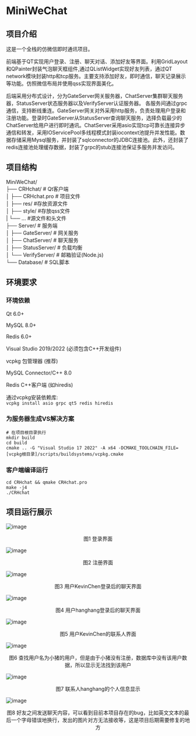 # MiniWeChat
## 项目介绍
这是一个全栈的仿微信即时通讯项目。

前端基于QT实现用户登录、注册、聊天对话、添加好友等界面。利用GridLayout和QPainter封装气泡聊天框组件,通过QListWidget实现好友列表，通过QT network模块封装http和tcp服务。主要支持添加好友，即时通信，聊天记录展示等功能。仿照微信布局并使用qss实现界面美化。


后端采用分布式设计，分为GateServer网关服务器，ChatServer集群聊天服务器，StatusServer状态服务器以及VerifyServer认证服务器。
各服务间通过grpc通信，支持断线重连。GateServer网关对外采用http服务，负责处理用户登录和注册功能。登录时GateServer从StatusServer查询聊天服务，选择负载最少的ChatServer给用户进行即时通讯。ChatServer采用asio实现tcp可靠长连接异步通信和转发，采用IOServicePool多线程模式封装iocontext池提升并发性能。数据存储采用Mysql服务，并封装了sqlconnector的JDBC连接池。此外，还封装了redis连接池处理缓存数据，封装了grpc的stub连接池保证多服务并发访问。

## 项目结构
MiniWeChat/   
├── CRHchat/              # Qt客户端  
│   ├── CRHchat.pro             # 项目文件   
│   ├── res/   #存放资源文件      
│   ├── style/  #存放qss文件    
|   └── ...   #源文件和头文件  
├── Server/             # 服务端  
│   ├── GateServer/     # 网关服务  
│   ├── ChatServer/     # 聊天服务  
│   ├── StatusServer/   # 负载均衡  
│   └── VerifyServer/   # 邮箱验证(Node.js)  
└── Database/           # SQL脚本  

## 环境要求
### 环境依赖
Qt 6.0+

MySQL 8.0+

Redis 6.0+

Visual Studio 2019/2022 (必须包含C++开发组件)

vcpkg 包管理器 (推荐)

MySQL Connector/C++ 8.0

Redis C++客户端 (如hiredis)

通过vcpkg安装依赖库:  
```vcpkg install asio grpc qt5 redis hiredis```

### 为服务器生成VS解决方案
```
# 在项目根目录执行
mkdir build
cd build
cmake .. -G "Visual Studio 17 2022" -A x64 -DCMAKE_TOOLCHAIN_FILE=[vcpkg根目录]/scripts/buildsystems/vcpkg.cmake
```

### 客户端编译运行
```
cd CRHchat && qmake CRHchat.pro
make -j4
./CRHchat
```

## 项目运行展示

![image](Picture/登录界面.jpg)
<p align="center">图1 登录界面</p>

![image](Picture/注册.jpg)
<p align="center">图2 注册界面</p>

![image](Picture/聊天界面.jpg)
<p align="center">图3 用户KevinChen登录后的聊天界面</p>

![image](Picture/聊天界面2.jpg)
<p align="center">图4 用户hanghang登录后的聊天界面</p>

![image](Picture/联系人界面.jpg)
<p align="center">图5 用户KevinChen的联系人界面</p>

![image](Picture/查找用户.jpg)
<p align="center">图6 查找用户名为小猪的用户，但是由于小猪没有注册，数据库中没有该用户数据，所以显示无法找到该用户</p>

![image](Picture/好友信息.jpg)
<p align="center">图7 联系人hanghang的个人信息显示</p>

![image](Picture/聊天.jpg)
<p align="center">图8 好友之间发送聊天内容，可以看到目前本项目存在的bug，比如英文文本的最后一个字母错误地换行，发出的图片对方无法接收等，这是项目后期需要修复的地方</p>